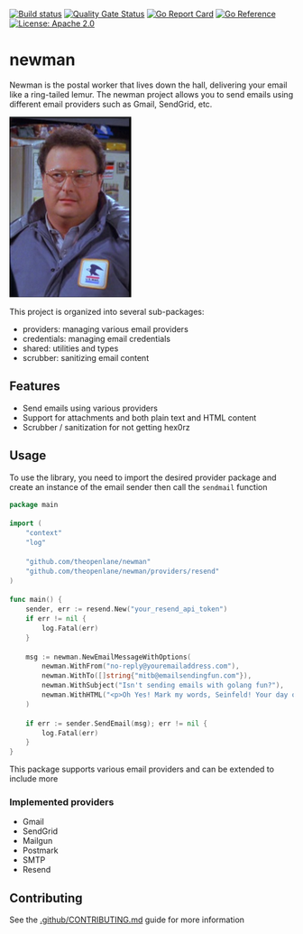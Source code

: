 [![Build status](https://badge.buildkite.com/97ed7beda0c4aca086a7b4d439855bef106e4a7bdac5c32dbd.svg)](https://buildkite.com/theopenlane/newman)
[![Quality Gate Status](https://sonarcloud.io/api/project_badges/measure?project=theopenlane_newman&metric=alert_status)](https://sonarcloud.io/summary/new_code?id=theopenlane_newman)
[![Go Report Card](https://goreportcard.com/badge/github.com/theopenlane/newman)](https://goreportcard.com/report/github.com/theopenlane/newman)
[![Go Reference](https://pkg.go.dev/badge/github.com/theopenlane/newman.svg)](https://pkg.go.dev/github.com/theopenlane/newman)
[![License: Apache 2.0](https://img.shields.io/badge/License-Apache2.0-brightgreen.svg)](https://opensource.org/licenses/Apache-2.0)

# newman

Newman is the postal worker that lives down the hall, delivering your email like a ring-tailed lemur. The newman project allows you to send emails using different email providers
such as Gmail, SendGrid, etc.

![newman](img/newman.png)

This project is organized into several sub-packages:
  - providers: managing various email providers
  - credentials: managing email credentials
  - shared: utilities and types
  - scrubber: sanitizing email content

## Features

- Send emails using various providers
- Support for attachments and both plain text and HTML content
- Scrubber / sanitization for not getting hex0rz

## Usage

To use the library, you need to import the desired provider package and create an instance of the email sender then call the `sendmail` function

```go
package main

import (
	"context"
	"log"

	"github.com/theopenlane/newman"
	"github.com/theopenlane/newman/providers/resend"
)

func main() {
    sender, err := resend.New("your_resend_api_token")
    if err != nil {
        log.Fatal(err)
    }

    msg := newman.NewEmailMessageWithOptions(
        newman.WithFrom("no-reply@youremailaddress.com"),
        newman.WithTo([]string{"mitb@emailsendingfun.com"}),
        newman.WithSubject("Isn't sending emails with golang fun?"),
        newman.WithHTML("<p>Oh Yes! Mark my words, Seinfeld! Your day of reckoning is coming</p>"),
    )

    if err := sender.SendEmail(msg); err != nil {
        log.Fatal(err)
    }
}
```

This package supports various email providers and can be extended to include more

### Implemented providers

  - Gmail
  - SendGrid
  - Mailgun
  - Postmark
  - SMTP
  - Resend

## Contributing

See the [.github/CONTRIBUTING.md](.github/CONTRIBUTING.md) guide for more information